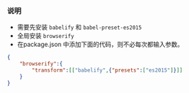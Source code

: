 ### 说明
- 需要先安装 `babelify` 和 `babel-preset-es2015`
- 全局安装 `browserify`
- 在package.json 中添加下面的代码，则不必每次都输入参数。
```json
{
    "browserify":{
        "transform":[["babelify",{"presets":["es2015"]}]]
    }
}
```